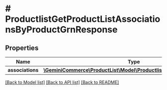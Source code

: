 # # ProductlistGetProductListAssociationsByProductGrnResponse


## Properties 


Name | Type | Description | Notes
------------ | ------------- | ------------- | -------------
**associations**| [**\GeminiCommerce\ProductList\Model\ProductlistProductListAssociation[]**](ProductlistProductListAssociation.md) |   | [optional]


[[Back to Model list]](../../README.md#models) [[Back to API list]](../../README.md#endpoints) [[Back to README]](../../README.md)

